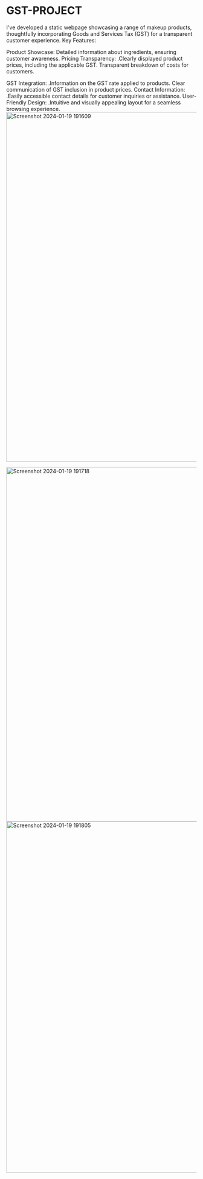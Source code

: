 # GST-PROJECT
I've developed a static webpage showcasing a range of makeup products, thoughtfully incorporating Goods and Services Tax (GST) for a transparent customer experience.
Key Features:

Product Showcase:
Detailed information about ingredients, ensuring customer awareness.
Pricing Transparency:
.Clearly displayed product prices, including the applicable GST.
Transparent breakdown of costs for customers.

GST Integration:
.Information on the GST rate applied to products.
Clear communication of GST inclusion in product prices.
Contact Information:
.Easily accessible contact details for customer inquiries or assistance.
User-Friendly Design:
.Intuitive and visually appealing layout for a seamless browsing experience.
<img width="922" alt="Screenshot 2024-01-19 191609" src="https://github.com/Roseleena0310/GST-PROJECT/assets/156284549/684c8e5f-48c7-46c9-a200-cfad6d37a0f8">

<img width="934" alt="Screenshot 2024-01-19 191718" src="https://github.com/Roseleena0310/GST-PROJECT/assets/156284549/e0814491-e1fd-4d52-baef-fb03cf52a0f3">


<img width="927" alt="Screenshot 2024-01-19 191805" src="https://github.com/Roseleena0310/GST-PROJECT/assets/156284549/5c98b0d9-3779-485c-abd1-f7ba9d9eb67d">
